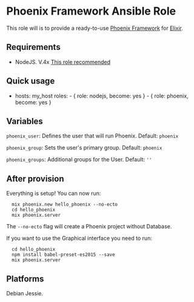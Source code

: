 Phoenix Framework Ansible Role
===

This role will is to provide a ready-to-use [Phoenix Framework](http://www.phoenixframework.org/)
for [Elixir](http://elixir-lang.org/).

Requirements
---

- NodeJS. V.4x [This role recommended](https://github.com/Oefenweb/ansible-nodejs.git)

Quick usage
---

- hosts: my_host
  roles:
      - { role: nodejs, become: yes }
      - { role: phoenix, become: yes }

Variables
---

`phoenix_user`: Defines the user that will run Phoenix. Default: `phoenix`

`phoenix_group`: Sets the user's primary group. Default: `phoenix`

`phoenix_groups`: Additional groups for the User. Default: `''`

After provision
---

Everything is setup! You can now run:

```
  mix phoenix.new hello_phoenix --no-ecto
  cd hello_phoenix
  mix phoenix.server
```

The `--no-ecto` flag will create a Phoenix project without Database.

If you want to use the Graphical interface you need to run:
```
  cd hello_phoenix
  npm install babel-preset-es2015 --save
  mix phoenix.server
```

Platforms
---

Debian Jessie.
